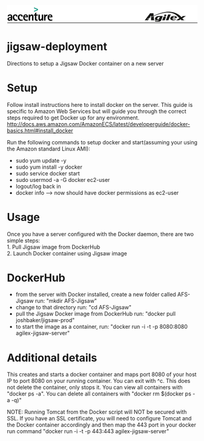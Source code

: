 ![alt tag](https://github.com/AccentureFed/18FRFQ-Response/raw/master/process-documentation/agile-process-photos/response-images/proposal-header.png)

# jigsaw-deployment
Directions to setup a Jigsaw Docker container on a new server

# Setup
Follow install instructions here to install docker on the server.  This guide is specific to Amazon Web Services
but will guide you through the correct steps required to get Docker up for any environment.
http://docs.aws.amazon.com/AmazonECS/latest/developerguide/docker-basics.html#install_docker

Run the following commands to setup docker and start(assuming your using the Amazon standard Linux AMI):
* sudo yum update -y
* sudo yum install -y docker 
* sudo service docker start
* sudo usermod -a -G docker ec2-user
* logout/log back in
* docker info --> now should have docker permissions as ec2-user

# Usage
  Once you have a server configured with the Docker daemon, there are two simple steps:  
    1.  Pull Jigsaw image from DockerHub  
    2.  Launch Docker container using Jigsaw image  
          
# DockerHub
* from the server with Docker installed, create a new folder called AFS-Jigsaw run: "mkdir AFS-Jigsaw"
* change to that directory run: "cd AFS-Jigsaw"
* pull the Jigsaw Docker image from DockerHub run: "docker pull joshbaker/jigsaw-prod"
* to start the image as a container, run: "docker run -i -t -p 8080:8080 agilex-jigsaw-server"
    
# Additional details
This creates and starts a docker container and maps port 8080 of your host IP to port 8080 on your
running container. You can exit with ^c. This does not delete the container, only 
stops it. You can view all containers with "docker ps -a". You can delete all 
containers with "docker rm $(docker ps -a -q)"

NOTE: Running Tomcat from the Docker script will NOT be secured with SSL.  If you have an SSL certificate, you will need to configure Tomcat and the Docker container accordingly and then map the 443 port in your docker run command "docker run -i -t -p 443:443 agilex-jigsaw-server"
